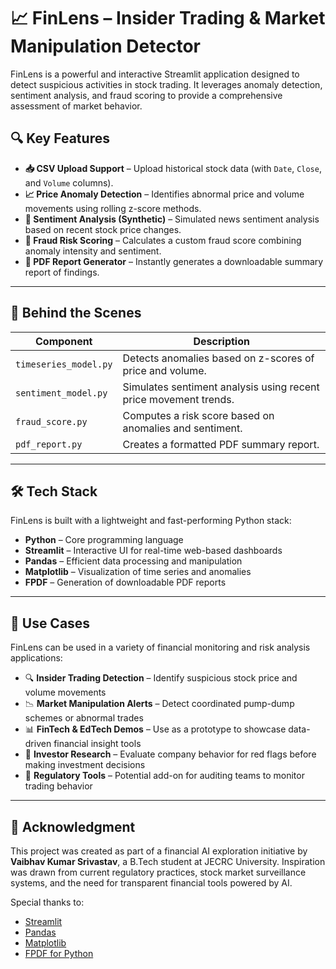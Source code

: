 # 📈 FinLens – Insider Trading & Market Manipulation Detector

FinLens is a powerful and interactive Streamlit application designed to detect suspicious activities in stock trading. It leverages anomaly detection, sentiment analysis, and fraud scoring to provide a comprehensive assessment of market behavior.

## 🔍 Key Features

- **📥 CSV Upload Support** – Upload historical stock data (with `Date`, `Close`, and `Volume` columns).
- **📈 Price Anomaly Detection** – Identifies abnormal price and volume movements using rolling z-score methods.
- **📰 Sentiment Analysis (Synthetic)** – Simulated news sentiment analysis based on recent stock price changes.
- **🔐 Fraud Risk Scoring** – Calculates a custom fraud score combining anomaly intensity and sentiment.
- **📄 PDF Report Generator** – Instantly generates a downloadable summary report of findings.

---

## 🧠 Behind the Scenes

| Component | Description |
|----------|-------------|
| `timeseries_model.py` | Detects anomalies based on z-scores of price and volume. |
| `sentiment_model.py` | Simulates sentiment analysis using recent price movement trends. |
| `fraud_score.py` | Computes a risk score based on anomalies and sentiment. |
| `pdf_report.py` | Creates a formatted PDF summary report. |

---


## 🛠️ Tech Stack

FinLens is built with a lightweight and fast-performing Python stack:

- **Python** – Core programming language
- **Streamlit** – Interactive UI for real-time web-based dashboards
- **Pandas** – Efficient data processing and manipulation
- **Matplotlib** – Visualization of time series and anomalies
- **FPDF** – Generation of downloadable PDF reports

---

## 💼 Use Cases

FinLens can be used in a variety of financial monitoring and risk analysis applications:

- 🔍 **Insider Trading Detection** – Identify suspicious stock price and volume movements
- 📉 **Market Manipulation Alerts** – Detect coordinated pump-dump schemes or abnormal trades
- 📊 **FinTech & EdTech Demos** – Use as a prototype to showcase data-driven financial insight tools
- 🧠 **Investor Research** – Evaluate company behavior for red flags before making investment decisions
- 🧾 **Regulatory Tools** – Potential add-on for auditing teams to monitor trading behavior

---

## 🙏 Acknowledgment

This project was created as part of a financial AI exploration initiative by **Vaibhav Kumar Srivastav**, a B.Tech student at JECRC University. Inspiration was drawn from current regulatory practices, stock market surveillance systems, and the need for transparent financial tools powered by AI.

Special thanks to:
- [Streamlit](https://streamlit.io/)
- [Pandas](https://pandas.pydata.org/)
- [Matplotlib](https://matplotlib.org/)
- [FPDF for Python](https://pyfpdf.readthedocs.io/)
